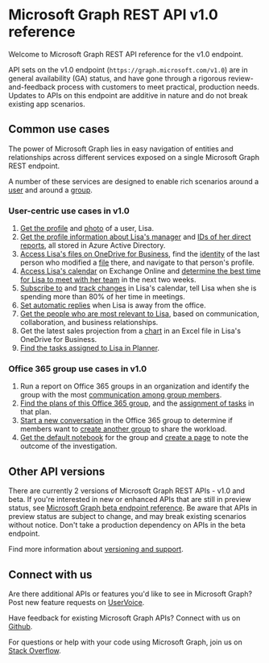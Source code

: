 # Microsoft Graph REST API v1.0 reference

Welcome to Microsoft Graph REST API reference for the v1.0 endpoint.

API sets on the v1.0 endpoint (`https://graph.microsoft.com/v1.0`) are in general availability (GA) status, and have gone through a rigorous review-and-feedback process with customers to meet practical, production needs. Updates to APIs on this endpoint are additive in nature and do not break existing app scenarios.

## Common use cases

The power of Microsoft Graph lies in easy navigation of entities and relationships across different services exposed on a single Microsoft Graph REST endpoint.

A number of these services are designed to enable rich scenarios around a [user](/graph/api/resources/user?view=graph-rest-1.0) and around a [group](/graph/api/resources/group?view=graph-rest-1.0).

### User-centric use cases in v1.0

1. [Get the profile](/graph/api/user_get?view=graph-rest-1.0) and [photo](/graph/api/resources/profilephoto?view=graph-rest-1.0) of a user, Lisa.
2. [Get the profile information about Lisa's manager](/graph/api/user_list_manager?view=graph-rest-1.0) and [IDs of her direct reports](/graph/api/user_list_directreports?view=graph-rest-1.0), all stored in Azure Active Directory.
3. [Access Lisa's files on OneDrive for Business](/graph/api/driveitem_list_children?view=graph-rest-1.0), find the [identity](/graph/api/resources/identityset?view=graph-rest-1.0) of the last person who modified a [file](/graph/api/resources/driveitem?view=graph-rest-1.0) there, and navigate to that person's profile.
4. [Access Lisa's calendar](/graph/api/calendar_get?view=graph-rest-1.0) on Exchange Online and [determine the best time for Lisa to meet with her team](/graph/api/user_findmeetingtimes?view=graph-rest-1.0) in the next two weeks.
5. [Subscribe to](/graph/api/subscription_post_subscriptions?view=graph-rest-1.0) and [track changes](/graph/api/event_delta?view=graph-rest-1.0) in Lisa's calendar, tell Lisa when she is spending more than 80% of her time in meetings.
6. [Set automatic replies](/graph/api/user_update_mailboxsettings.md#example?view=graph-rest-1.0) when Lisa is away from the office.
7. [Get the people who are most relevant to Lisa](/graph/api/user_list_people?view=graph-rest-1.0), based on communication, collaboration, and business relationships.
8. Get the latest sales projection from a [chart](/graph/api/resources/chart?view=graph-rest-1.0) in an Excel file in Lisa's OneDrive for Business.
9. [Find the tasks assigned to Lisa in Planner](/graph/api/planneruser_list_tasks?view=graph-rest-1.0).

### Office 365 group use cases in v1.0

1. Run a report on Office 365 groups in an organization and identify the group with the most [communication among group members](/graph/api/reportroot_getoffice365groupsactivitycounts?view=graph-rest-1.0).
2. [Find the plans of this Office 365 group](/graph/api/plannergroup_list_plans?view=graph-rest-1.0), and the [assignment of tasks](/graph/api/resources/plannerassignments?view=graph-rest-1.0) in that plan.
3. [Start a new conversation](/graph/api/group_post_conversations?view=graph-rest-1.0) in the Office 365 group to determine if members want to [create another group](/graph/api/group_post_groups?view=graph-rest-1.0) to share the workload.
4. [Get the default notebook](/graph/api/notebook_get?view=graph-rest-1.0) for the group and [create a page](/graph/api/section_post_pages?view=graph-rest-1.0) to note the outcome of the investigation.

## Other API versions

There are currently 2 versions of Microsoft Graph REST APIs - v1.0 and beta.
If you're interested in new or enhanced APIs that are still in preview status, see [Microsoft Graph beta endpoint reference](../api-reference/beta/beta-overview.md). Be aware that APIs in preview status are subject to change, and may break existing scenarios without notice. Don't take a production dependency on APIs in the beta endpoint.

Find more information about [versioning and support](versioning_and_support.md).

## Connect with us

Are there additional APIs or features you'd like to see in Microsoft Graph? Post new feature requests on [UserVoice](https://officespdev.uservoice.com/forums/224641-general/filters/new?category_id=101632).

Have feedback for existing Microsoft Graph APIs? Connect with us on [Github](https://github.com/microsoftgraph/microsoft-graph-docs/issues).

For questions or help with your code using Microsoft Graph, join us on [Stack Overflow](https://stackoverflow.com/questions/tagged/microsoftgraph).
